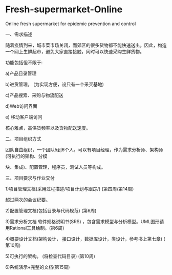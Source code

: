 # Fresh-supermarket-Online
Online fresh supermarket for epidemic prevention and control

一、需求描述

随着疫情到来，城市菜市场关闭，而郊区的很多货物都不能快速送出。因此，构造一个网上生鲜超市，避免大家直接接触，同时可以快速采购生鲜货物。

功能包括但不限于:

a)产品目录管理

b)进货管理。 (为实现方便，设只有一个采买基地)

c)产品搜索、采购与物流配送

d)Web访问界面

e) 移动客户端访问

核心难点，高供货频率以及货物配送速度。

二、项目组织方式

团队自由组织，一个团队5到6个人。可以有项目经理，作为需求分析师、架构师(可执行的架构、分模

块、集成)、配置管理，程序员，测试人员等构成。

三、项目要求与作业交付

1)项目管理文档(采用过程描述/项目计划与跟踪/) (第四周/第14周)

超过两次的会议纪要。

2)配置管理文档(包括目录与代码规范) (第6周)

3)需求分析文档 软件规格说明书(SRS) ，包含需求模型与分析模型。UML图形请用Rational工具绘制。(第6周)

4)概要设计文档(架构设计， 接口设计，数据库设计，类设计，参考书上第七章) ( 第10周)

5)可执行的架构。 (将检查代码目录) (第10周)

6)系统演示+完整的文档(第15周)
